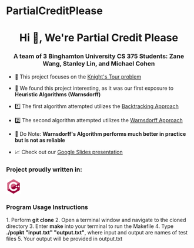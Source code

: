 # PartialCreditPlease

<h1 align="center">Hi 👋, We're Partial Credit Please</h1>
<h3 align="center">A team of 3 Binghamton University CS 375 Students: Zane Wang, Stanley Lin, and Michael Cohen</h3>

- 🔭 This project focuses on the [Knight's Tour problem](https://dl.acm.org/doi/pdf/10.1145/363427.363463)

- 💬 We found this project interesting, as it was our first exposure to **Heuristic Algorithms (Warnsdorff)**

- 1️⃣ The first algorithm attempted utilizes the [Backtracking Approach](https://ieeexplore.ieee.org/stamp/stamp.jsp?tp=&arnumber=8126004)

- 2️⃣ The second algorithm attempted utilizes the [Warnsdorff Approach](http://www.cmat.edu.uy/~mordecki/articles/warnsdorff.pdf)

- 📝 Do Note: **Warnsdorff's Algorithm performs much better in practice but is not as reliable**

- 📈 Check out our [Google Slides presentation](https://docs.google.com/presentation/d/1CrXxs2aa5r0qaIThm5TBN-bXgkF5Tv7tWmkR7-Fg4o0/edit?usp=sharing)

<h3 align="left">Project proudly written in:</h3>
<p align="left"> <a href="https://www.w3schools.com/cpp/" target="_blank" rel="noreferrer"> <img src="https://raw.githubusercontent.com/devicons/devicon/master/icons/cplusplus/cplusplus-original.svg" alt="cplusplus" width="40" height="40"/> </a> </p>

<h3 align="left">Program Usage Instructions</h3>
1. Perform <b>git clone</b>
2. Open a terminal window and navigate to the cloned directory
3. Enter <b>make</b> into your terminal to run the Makefile
4. Type <b>./pcpkt "input.txt" "output.txt"</b>, where input and output are names of test files
5. Your output will be provided in output.txt


